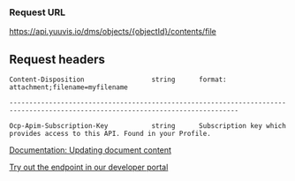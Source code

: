 ### Request URL

https://api.yuuvis.io/dms/objects/{objectId}/contents/file


## Request headers

```
Content-Disposition                 string      format: attachment;filename=myfilename

--------------------------------------------------------------------------------------------------------------------------------

Ocp-Apim-Subscription-Key           string      Subscription key which provides access to this API. Found in your Profile.

```

[Documentation: Updating document content](https://github.com/yuuvis/Documentation/wiki/Update-documents#UpdatingDocumentsviaCoreAPI-UpdatingDocuments)

[Try out the endpoint in our developer portal](https://ateamk8s.azurewebsites.net/Apis/Endpoints/yadb-api)
